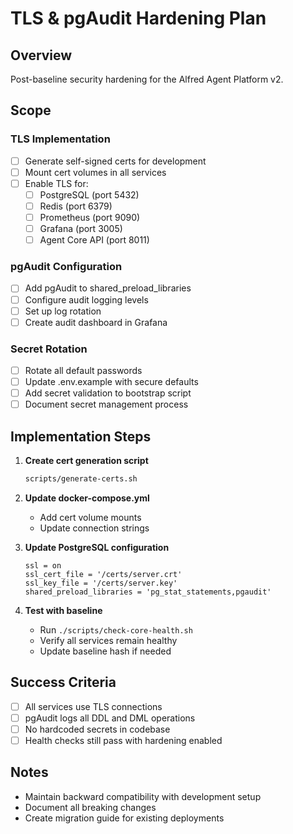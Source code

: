 # TLS & pgAudit Hardening Plan

## Overview
Post-baseline security hardening for the Alfred Agent Platform v2.

## Scope

### TLS Implementation
- [ ] Generate self-signed certs for development
- [ ] Mount cert volumes in all services
- [ ] Enable TLS for:
  - [ ] PostgreSQL (port 5432)
  - [ ] Redis (port 6379)
  - [ ] Prometheus (port 9090)
  - [ ] Grafana (port 3005)
  - [ ] Agent Core API (port 8011)
  
### pgAudit Configuration
- [ ] Add pgAudit to shared_preload_libraries
- [ ] Configure audit logging levels
- [ ] Set up log rotation
- [ ] Create audit dashboard in Grafana

### Secret Rotation
- [ ] Rotate all default passwords
- [ ] Update .env.example with secure defaults
- [ ] Add secret validation to bootstrap script
- [ ] Document secret management process

## Implementation Steps

1. **Create cert generation script**
   ```bash
   scripts/generate-certs.sh
   ```

2. **Update docker-compose.yml**
   - Add cert volume mounts
   - Update connection strings
   
3. **Update PostgreSQL configuration**
   ```
   ssl = on
   ssl_cert_file = '/certs/server.crt'
   ssl_key_file = '/certs/server.key'
   shared_preload_libraries = 'pg_stat_statements,pgaudit'
   ```

4. **Test with baseline**
   - Run `./scripts/check-core-health.sh`
   - Verify all services remain healthy
   - Update baseline hash if needed

## Success Criteria
- [ ] All services use TLS connections
- [ ] pgAudit logs all DDL and DML operations
- [ ] No hardcoded secrets in codebase
- [ ] Health checks still pass with hardening enabled

## Notes
- Maintain backward compatibility with development setup
- Document all breaking changes
- Create migration guide for existing deployments